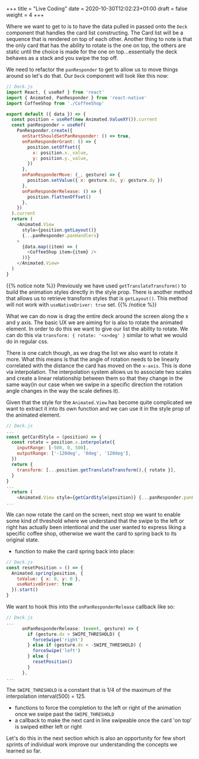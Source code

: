 +++
title = "Live Coding"
date = 2020-10-30T12:02:23+01:00
draft = false
weight = 4
+++

Where we want to get to is to have the data pulled in passed onto the `Deck` component that handles the card list
constructing. The Card list will be a sequence that is rendered on top of each other. Another thing to note is that the
only card that has the ability to rotate is the one on top, the others are static until the choice is made for the one
on top...essentially the deck behaves as a stack and you swipe the top off.

We need to refactor the `panResponder` to get to allow us to move things around so let's do that.
Our `Deck` component will look like this now:

```js
// Deck.js
import React, { useRef } from 'react'
import { Animated, PanResponder } from 'react-native'
import CoffeeShop from './CoffeeShop'

export default ({ data }) => {
  const position = useRef(new Animated.ValueXY()).current
  const panResponder = useRef(
    PanResponder.create({
      onStartShouldSetPanResponder: () => true,
      onPanResponderGrant: () => {
        position.setOffset({
          x: position.x._value,
          y: position.y._value,
        })
      },
      onPanResponderMove: (_, gesture) => {
        position.setValue({ x: gesture.dx, y: gesture.dy })
      },
      onPanResponderRelease: () => {
        position.flattenOffset()
      },
    })
  ).current
  return (
    <Animated.View
      style={position.getLayout()}
      {...panResponder.panHandlers}
    >
      {data.map((item) => (
        <CoffeeShop item={item} />
      ))}
    </Animated.View>
  )
}
```
{{% notice note %}}
Previously we have used `getTranslateTransform()` to build the animation styles directly in the style prop. There is
another method that allows us to retrieve transform styles that is `getLayout()`. This method will not work with
`useNativeDriver: true` set.
{{% /notice %}}

What we can do now is drag the entire deck around the screen along the x and y axis.
The basic UX we are aiming for is also to rotate the animated element. In order to do this we want to give our list the
ability to rotate. We can do this via `transform: { rotate: '<x>deg' }` similar to what we would do in regular css.

There is one catch though, as we drag the list we also want to rotate it more. What this means is that the angle of
rotation needs to be linearly correlated with the distance the card has moved on the `x-axis`. This is done via
interpolation. The interpolation system allows us to associate two scales and create a linear relationship between them
so that they change in the same way(in our case when we swipe in a specific direction the rotation angle changes in the
way the scale defines it).

Given that the style for the `Animated.View` has become quite complicated we want to extract it into its own function
and we can use it in the style prop of the animated element.

```js
// Deck.js
...
const getCardStyle = (position) => {
  const rotate = position.x.interpolate({
    inputRange: [-500, 0, 500],
    outputRange: ['-120deg', '0deg', '120deg'],
  })
  return {
    transform: [...position.getTranslateTransform(),{ rotate }],
  }
}
...
  return (
    <Animated.View style={getCardStyle(position)} {...panResponder.panHandlers}>
...
```

We can now rotate the card on the screen, next stop we want to enable some kind of threshold where we understand that
the swipe to the left or right has actually been intentional and the user wanted to express liking a specific coffee
shop, otherwise we want the card to spring back to its original state.

- function to make the card spring back into place:
```js
// Deck.js
const resetPosition = () => {
  Animated.spring(position, {
    toValue: { x: 0, y: 0 },
    useNativeDriver: true
  }).start()
}
```
We want to hook this into the `onPanResponderRelease` callback like so:
```js
// Deck.js
...
      onPanResponderRelease: (event, gesture) => {
        if (gesture.dx > SWIPE_THRESHOLD) {
          forceSwipe('right')
        } else if (gesture.dx < -SWIPE_THRESHOLD) {
          forceSwipe('left')
        } else {
          resetPosition()
        }
      },
...
```
The `SWIPE_THRESHOLD` is a constant that is 1/4 of the maximum of the interpolation interval(500) = 125.
- functions to force the completion to the left or right of the animation once we swipe past the `SWIPE_THRESHOLD`
- a callback to make the next card in line swipeable once the card 'on top' is swiped either left or right

Let's do this in the next section which is also an opportunity for few short sprints of individual work improve
our understanding the concepts we learned so far.

